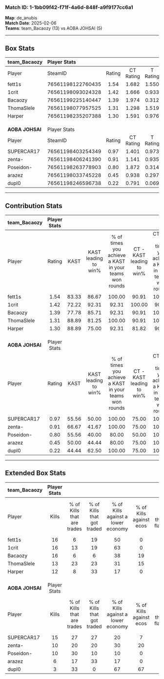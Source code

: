 ### Match ID: 1-1bb09f42-f71f-4a6d-848f-a9f9177cc6a1  
**Map**: de_anubis  
**Match Date**: 2025-02-06  
**Teams**: team_Bacaozy (13) vs AOBA JOHSAI (5)  

---  

## Box Stats  

| **team_Bacaozy** | Player Stats      |        |           |          |       |       |       |         |        |      |     |
| :- | :- | :-: | :-: | :-: | :-: | :-: | :-: | :-: | :-: | :-: | :-: |
| Player           | SteamID           | Rating | CT Rating | T Rating | KAST  |  ADR  | Kills | Assists | Deaths | K/D  | HS% |
| fett1s           | 76561198122760435 |  1.54  |   1.682   |  1.550   | 83.33 | 100.1 |  16   |    8    |   9    | 1.78 | 43  |
| 1crit            | 76561198093024328 |  1.42  |   1.666   |  0.933   | 72.22 | 89.3  |  16   |    2    |   8    | 2.00 | 56  |
| Bacaozy          | 76561199225140447 |  1.39  |   1.974   |  0.312   | 77.78 | 85.1  |  16   |    3    |   10   | 1.60 | 56  |
| ThomaSlele       | 76561198077957525 |  1.31  |   1.298   |  1.519   | 88.89 | 61.8  |  13   |    3    |   8    | 1.63 | 61  |
| Harper           | 76561198235207388 |  1.30  |   1.591   |  0.976   | 88.89 | 78.0  |  12   |    5    |   9    | 1.33 | 66  |
|                  |                   |        |           |          |       |       |       |         |        |      |     |
|                  |                   |        |           |          |       |       |       |         |        |      |     |
|                  |                   |        |           |          |       |       |       |         |        |      |     |
| **AOBA JOHSAI**  | Player Stats      |        |           |          |       |       |       |         |        |      |     |
| Player           | SteamID           | Rating | CT Rating | T Rating | KAST  |  ADR  | Kills | Assists | Deaths | K/D  | HS% |
| SUPERCAR17       | 76561198403254349 |  0.97  |   1.401   |  0.973   | 55.56 | 77.7  |  15   |    1    |   16   | 0.94 | 60  |
| zenta-           | 76561198406241390 |  0.91  |   1.141   |  0.935   | 66.67 | 78.0  |  10   |    9    |   14   | 0.71 | 60  |
| Poseidon-        | 76561198263778903 |  0.80  |   1.872   |  0.314   | 55.56 | 74.4  |  10   |    6    |   14   | 0.71 | 60  |
| arazez           | 76561198033745228 |  0.45  |   0.938   |  0.297   | 50.00 | 53.2  |   6   |    2    |   15   | 0.40 | 16  |
| dupl0            | 76561198246596738 |  0.22  |   0.791   |  0.069   | 44.44 | 26.9  |   3   |    3    |   14   | 0.21 | 66  |
---  

## Contribution Stats  

| **team_Bacaozy** | Player Stats |       |                      |                                                        |                           |                                                             |                          |                                                            |
| :- | :-: | :-: | :-: | :-: | :-: | :-: | :-: | :-: |
| Player           |    Rating    | KAST  | KAST leading to win% | % of times you achieve a KAST in your teams won rounds | CT - KAST leading to win% | CT - % of times you achieve a KAST in your teams won rounds | T - KAST leading to win% | T - % of times you achieve a KAST in your teams won rounds |
| fett1s           |     1.54     | 83.33 |        86.67         |                         100.00                         |           90.91           |                           100.00                            |          75.00           |                           100.00                           |
| 1crit            |     1.42     | 72.22 |        92.31         |                         92.31                          |          100.00           |                            90.00                            |          75.00           |                           100.00                           |
| Bacaozy          |     1.39     | 77.78 |        85.71         |                         92.31                          |           90.91           |                           100.00                            |          66.67           |                           66.67                            |
| ThomaSlele       |     1.31     | 88.89 |        81.25         |                         100.00                         |           90.91           |                           100.00                            |          60.00           |                           100.00                           |
| Harper           |     1.30     | 88.89 |        75.00         |                         92.31                          |           81.82           |                            90.00                            |          60.00           |                           100.00                           |
|                  |              |       |                      |                                                        |                           |                                                             |                          |                                                            |
|                  |              |       |                      |                                                        |                           |                                                             |                          |                                                            |
|                  |              |       |                      |                                                        |                           |                                                             |                          |                                                            |
| **AOBA JOHSAI**  | Player Stats |       |                      |                                                        |                           |                                                             |                          |                                                            |
| Player           |    Rating    | KAST  | KAST leading to win% | % of times you achieve a KAST in your teams won rounds | CT - KAST leading to win% | CT - % of times you achieve a KAST in your teams won rounds | T - KAST leading to win% | T - % of times you achieve a KAST in your teams won rounds |
| SUPERCAR17       |     0.97     | 55.56 |        50.00         |                         100.00                         |           75.00           |                           100.00                            |          33.33           |                           100.00                           |
| zenta-           |     0.91     | 66.67 |        41.67         |                         100.00                         |           75.00           |                           100.00                            |          25.00           |                           100.00                           |
| Poseidon-        |     0.80     | 55.56 |        40.00         |                         80.00                          |           50.00           |                           100.00                            |          25.00           |                           50.00                            |
| arazez           |     0.45     | 50.00 |        44.44         |                         80.00                          |           75.00           |                           100.00                            |          20.00           |                           50.00                            |
| dupl0            |     0.22     | 44.44 |        62.50         |                         100.00                         |           75.00           |                           100.00                            |          50.00           |                           100.00                           |
---  

## Extended Box Stats  

| **team_Bacaozy** | Player Stats |                            |                            |                                    |                         |                              |                                 |        |                             |                                     |                          |                               |                            |
| :- | :-: | :-: | :-: | :-: | :-: | :-: | :-: | :-: | :-: | :-: | :-: | :-: | :-: |
| Player           |    Kills     | % of Kills that are trades | % of Kills that got traded | % of Kills against a lower economy | % of Kills against ecos | % of Kills that are flawless | % of Kills that are close duels | Deaths | % of Deaths that get traded | % of Deaths against a lower economy | % of Deaths against ecos | % of Deaths that are flawless | % of Deaths that are close |
| fett1s           |      16      |             6              |             19             |                 50                 |            0            |              63              |                6                |   9    |             33              |                 22                  |            0             |              56               |             11             |
| 1crit            |      16      |             13             |             19             |                 63                 |            0            |              56              |                0                |   8    |              0              |                 13                  |            0             |              88               |             0              |
| Bacaozy          |      16      |             6              |             6              |                 38                 |           19            |              44              |               19                |   10   |             10              |                 20                  |            0             |              90               |             0              |
| ThomaSlele       |      13      |             23             |             23             |                 31                 |           15            |              69              |                0                |   8    |             25              |                 13                  |            0             |              88               |             13             |
| Harper           |      12      |             8              |             33             |                 17                 |            0            |              25              |               17                |   9    |             33              |                 11                  |            0             |              44               |             11             |
|                  |              |                            |                            |                                    |                         |                              |                                 |        |                             |                                     |                          |                               |                            |
|                  |              |                            |                            |                                    |                         |                              |                                 |        |                             |                                     |                          |                               |                            |
|                  |              |                            |                            |                                    |                         |                              |                                 |        |                             |                                     |                          |                               |                            |
| **AOBA JOHSAI**  | Player Stats |                            |                            |                                    |                         |                              |                                 |        |                             |                                     |                          |                               |                            |
| Player           |    Kills     | % of Kills that are trades | % of Kills that got traded | % of Kills against a lower economy | % of Kills against ecos | % of Kills that are flawless | % of Kills that are close duels | Deaths | % of Deaths that get traded | % of Deaths against a lower economy | % of Deaths against ecos | % of Deaths that are flawless | % of Deaths that are close |
| SUPERCAR17       |      15      |             27             |             27             |                 20                 |            7            |              80              |                7                |   16   |             31              |                  6                  |            0             |              50               |             13             |
| zenta-           |      10      |             20             |             20             |                 30                 |           20            |              80              |               10                |   14   |             21              |                  0                  |            0             |              57               |             0              |
| Poseidon-        |      10      |             30             |             10             |                 10                 |            0            |              60              |               10                |   14   |              7              |                  0                  |            0             |              64               |             0              |
| arazez           |      6       |             17             |             33             |                 17                 |            0            |              67              |                0                |   15   |             13              |                  7                  |            0             |              27               |             13             |
| dupl0            |      3       |             33             |             0              |                 67                 |           67            |              67              |                0                |   14   |             21              |                  0                  |            0             |              64               |             14             |
